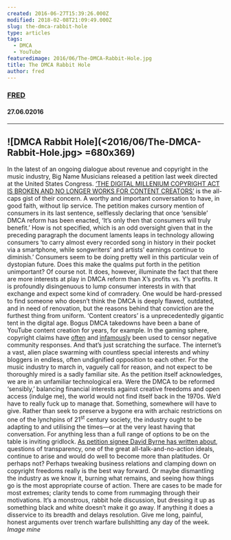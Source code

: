 ```yaml
---
created: 2016-06-27T15:39:26.000Z
modified: 2018-02-08T21:09:49.000Z
slug: the-dmca-rabbit-hole
type: articles
tags:
  - DMCA
  - YouTube
featuredimage: 2016/06/The-DMCA-Rabbit-Hole.jpg
title: The DMCA Rabbit Hole
author: fred
---
```

### [FRED](<https://www.youtube.com/watch?v=EAJRjGB-Fsc>)
#### 27\.06.02016
------

![DMCA Rabbit Hole](<2016/06/The-DMCA-Rabbit-Hole.jpg> =680x369)
------
In the latest of an ongoing dialogue about revenue and copyright in the music industry, Big Name Musicians released a petition last week directed at the United States Congress. [‘THE DIGITAL MILLENIUM COPYRIGHT ACT IS BROKEN AND NO LONGER WORKS FOR CONTENT CREATORS’](<https://www.yahoo.com/music/taylor-swift-paul-mccartney-among-180-artists-signing-100300269.html>) is the all-caps gist of their concern. A worthy and important conversation to have, in good faith, without lip service. The petition makes cursory mention of consumers in its last sentence, selflessly declaring that once ‘sensible’ DMCA reform has been enacted, ‘It’s only then that consumers will truly benefit.’ How is not specified, which is an odd oversight given that in the preceding paragraph the document laments leaps in technology allowing consumers ‘to carry almost every recorded song in history in their pocket via a smartphone, while songwriters’ and artists’ earnings continue to diminish.’ Consumers seem to be doing pretty well in this particular vein of dystopian future.
Does this make the qualms put forth in the petition unimportant? Of course not. It does, however, illuminate the fact that there are more interests at play in DMCA reform than X’s profits vs. Y’s profits. It is profoundly disingenuous to lump consumer interests in with that exchange and expect some kind of comradery. One would be hard-pressed to find someone who doesn’t think the DMCA is deeply flawed, outdated, and in need of renovation, but the reasons behind that conviction are the furthest thing from uniform. ‘Content creators’ is a unprecedentedly gigantic tent in the digital age. Bogus DMCA takedowns have been a bane of YouTube content creation for years, for example. In the gaming sphere, copyright claims have [often](<https://www.youtube.com/watch?v=S6s0Wpn1zmU>) and [infamously](<https://www.youtube.com/watch?v=QfgoDDh4kE0>) been used to censor negative community responses. And that’s just scratching the surface. The internet’s a vast, alien place swarming with countless special interests and whiny bloggers in endless, often undignified opposition to each other. For the music industry to march in, vaguely call for reason, and not expect to be thoroughly mired is a sadly familiar site. As the petition itself acknowledges, we are in an unfamiliar technological era. Were the DMCA to be reformed ‘sensibly,’ balancing financial interests against creative freedoms and open access (indulge me), the world would not find itself back in the 1970s. We’d have to really fuck up to manage that.
Something, somewhere will have to give. Rather than seek to preserve a bygone era with archaic restrictions on one of the lynchpins of 21<sup>st</sup>
 century society, the industry ought to be adapting to and utilising the times—or at the very least having that conversation. For anything less than a full range of options to be on the table is inviting gridlock. [As petition signee David Byrne has written about](<http://www.nytimes.com/2015/08/02/opinion/sunday/open-the-music-industrys-black-box.html?smid=fb-share&_r=2>), questions of transparency, one of the great all-talk-and-no-action ideals, continue to arise and would do well to become more than platitudes. Or perhaps not? Perhaps tweaking business relations and clamping down on copyright freedoms really is the best way forward. Or maybe dismantling the industry as we know it, burning what remains, and seeing how things go is the most appropriate course of action. There are cases to be made for most extremes; clarity tends to come from rummaging through their motivations. It’s a monstrous, rabbit hole discussion, but dressing it up as something black and white doesn’t make it go away. If anything it does a disservice to its breadth and delays resolution. Give me long, painful, honest arguments over trench warfare bullshitting any day of the week.
*Image mine*